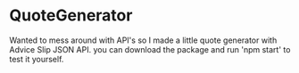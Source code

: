 # QuoteGenerator

Wanted to mess around with API's so I made a little quote generator with Advice Slip JSON API.
you can download the package and run 'npm start' to test it yourself.

